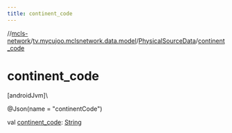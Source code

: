 ```yaml
---
title: continent_code
---
```

//[mcls-network](../../../index.html)/[tv.mycujoo.mclsnetwork.data.model](../index.html)/[PhysicalSourceData](index.html)/[continent_code](continent_code.html)



# continent_code



[androidJvm]\




@Json(name = &quot;continentCode&quot;)



val [continent_code](continent_code.html): [String](https://kotlinlang.org/api/latest/jvm/stdlib/kotlin/-string/index.html)




